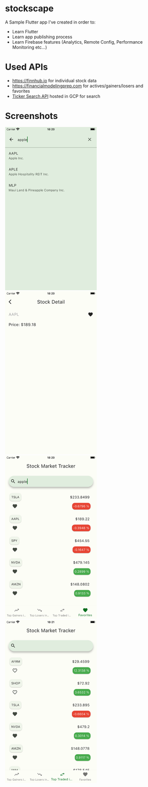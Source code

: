 # stockscape

A Sample Flutter app I've created in order to:

- Learn Flutter
- Learn app publishing process
- Learn Firebase features (Analytics, Remote Config, Performance Monitoring etc...)

# Used APIs

- https://finnhub.io for individual stock data
- https://financialmodelingprep.com for actives/gainers/losers and favorites
- [Ticker Search API](https://github.com/yashwanth2804/TickerSymbol) hosted in GCP for search

# Screenshots

<img src="release-assets%2Fscreenshots%2Fios%2F5.5%2FSimulator%20Screenshot%20-%20iPhone%208%20Plus%20-%202023-11-27%20at%2018.20.45.png" alt="drawing" width="300px"/>
<img src="release-assets%2Fscreenshots%2Fios%2F5.5%2FSimulator%20Screenshot%20-%20iPhone%208%20Plus%20-%202023-11-27%20at%2018.20.49.png" alt="drawing" width="300px"/>
<img src="release-assets%2Fscreenshots%2Fios%2F5.5%2FSimulator%20Screenshot%20-%20iPhone%208%20Plus%20-%202023-11-27%20at%2018.20.53.png" alt="drawing" width="300px"/>
<img src="release-assets%2Fscreenshots%2Fios%2F5.5%2FSimulator%20Screenshot%20-%20iPhone%208%20Plus%20-%202023-11-27%20at%2018.21.15.png" alt="drawing" width="300px"/>
